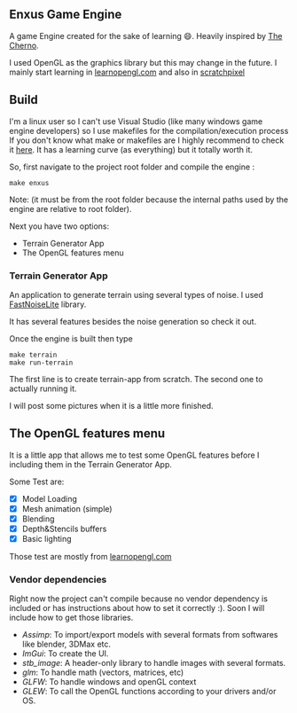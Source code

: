 ## Enxus Game Engine

A game Engine created for the sake of learning 😄. Heavily inspired by [The Cherno](https://www.youtube.com/@TheCherno). 

I used OpenGL as the graphics library but this may change in the future. I mainly start learning in [learnopengl.com](learnopengl.com) 
and also in [scratchpixel](https://www.scratchapixel.com/)

## Build
I'm a linux user so I can't use Visual Studio (like many windows game engine developers) so I use makefiles for the compilation/execution process
If you don't know what make or makefiles are I highly recommend to check it [here](https://makefiletutorial.com/). It has a learning curve (as everything) but it totally worth it. 

So, first navigate to the project root folder and compile the engine :

```
make enxus
```
Note: (it must be from the root folder because the internal paths used by the engine are relative to root folder).

Next you have two options: 
- Terrain Generator App
- The OpenGL features menu 


### Terrain Generator App

An application to generate terrain using several types of noise. I used [FastNoiseLite](https://github.com/Auburn/FastNoiseLite) library.

It has several features besides the noise generation so check it out.

Once the engine is built then type

```
make terrain
make run-terrain
```
The first line is to create terrain-app from scratch.
The second one to actually running it.

I will post some pictures when it is a little more finished.


## The OpenGL features menu 
It is a little app that allows me to test some OpenGL features before I including them in the Terrain Generator App.

Some Test are:
- [x] Model Loading
- [x] Mesh animation (simple)
- [x] Blending
- [x] Depth&Stencils buffers
- [x] Basic lighting

Those test are mostly from [learnopengl.com](learnopengl.com)



### Vendor dependencies
Right now the project can't compile because no vendor dependency is included or has instructions about how to set it correctly :). Soon I will include how to get those libraries. 
- *Assimp*: To import/export models with several formats from softwares like blender, 3DMax etc.
- *ImGui*: To create the UI.
- *stb_image*: A header-only library to handle images with several formats.
- *glm*: To handle math (vectors, matrices, etc)
- *GLFW*: To handle windows and openGL context 
- *GLEW*: To call the OpenGL functions according to your drivers and/or OS.



